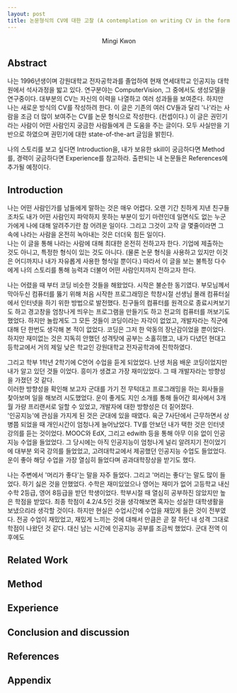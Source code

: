 ```yaml
---
layout: post
title: 논문형식의 CV에 대한 고찰 (A contemplation on writing CV in the form of a thesis)
---
```


<center>Mingi Kwon</center>  


## Abstract
나는 1996년생이며 강원대학교 전자공학과를 졸업하여 현재 연세대학교 인공지능 대학원에서 석사과정을 밟고 있다. 연구분야는 ComputerVision, 그 중에서도 생성모델을 연구중이다. 대부분의 CV는 자신의 이력을 나열하고 여러 성과들을 보여준다. 하지만 나는 새로운 방식의 CV를 작성하려 한다. 이 글은 기존의 여러 CV들과 달리 '나'라는 사람을 조금 더 많이 보여주는 CV를 논문 형식으로 작성한다. (컨셉이다.) 이 글은 권민기라는 사람이 어떤 사람인지 궁금한 사람들에게 큰 도움을 주는 글이다. 모두 사실만을 기반으로 하였으며 권민기에 대한 state-of-the-art 글임을 밝힌다.  

나의 스토리를 보고 싶다면 Introduction을, 내가 보유한 skill이 궁금하다면 Method를, 경력이 궁금하다면 Experience를 참고하라. 출판되는 내 논문들은 References에 추가될 예정이다.
  
## Introduction
나는 어떤 사람인가를 남들에게 말하는 것은 매우 어렵다. 오랜 기간 친하게 지낸 친구들 조차도 내가 어떤 사람인지 파악하지 못하는 부분이 있기 마련인데 일면식도 없는 누군가에게 나에 대해 알려주기란 참 어려운 일이다. 그리고 그것이 고작 글 몇줄이라면 그 속에 나라는 사람을 온전히 녹아내는 것은 더더욱 힘든 일이다.  
나는 이 글을 통해 나라는 사람에 대해 최대한 온전히 전하고자 한다. 기업에 제출하는 것도 아니고, 특정한 형식이 있는 것도 아니다. (물론 논문 형식을 사용하고 있지만 이것은 어디까지나 내가 자유롭게 사용한 형식일 뿐이다.) 따라서 이 글을 보는 불특정 다수에게 나의 스토리를 통해 능력과 더불어 어떤 사람인지까지 전하고자 한다.  

나는 어렸을 때 부터 코딩 비슷한 것들을 해왔었다. 시작은 불순한 동기였다. 부모님께서 막아두신 컴퓨터를 뚫기 위해 처음 시작한 프로그래밍은 학창시절 선생님 몰래 컴퓨터실에서 인터넷을 하기 위한 방법으로 발전했다. 친구들의 컴퓨터를 원격으로 종료시켜보기도 하고 경고창을 엄창나게 띄우는 프로그램을 만들기도 하고 전교의 컴퓨터를 꺼보기도 했었다. 하지만 놀랍게도 그 모든 것들이 코딩이라는 자각이 없었고, 개발자라는 직군에 대해 단 한번도 생각해 본 적이 없었다. 코딩은 그저 한 악동의 장난감이었을 뿐이었다. 하지만 재미없는 것은 지독히 안했던 성격탓에 공부는 소홀히했고, 내가 다녔던 현대고등학교에서 거의 제일 낮은 학교인 강원대학교 전자공학과에 진학하였다.

그리고 학부 1학년 2학기에 C언어 수업을 듣게 되었었다. 난생 처음 배운 코딩이었지만 내가 알고 있던 것들 이었다. 흥미가 생겼고 가장 재미있었다. 그 때 개발자라는 방향성을 가졌던 것 같다.  
이러한 방향성을 확인해 보고자 군대를 가기 전 무턱대고 프로그래밍을 하는 회사들을 찾아보며 일을 해보려 시도했었다. 운이 좋게도 지인 소개를 통해 들어간 회사에서 3개월 가량 프리랜서로 일할 수 있었고, 개발자에 대한 방향성은 더 짙어졌다.  
'인공지능'에 관심을 가지게 된 것은 군대에 있을 때였다. 육군 7사단에서 근무하면서 상병쯤 되었을 때 개인시간이 엄청나게 늘어났었다. TV를 안보던 내가 택한 것은 인터넷 강의를 듣는 것이었다. MOOC와 EdX, 그리고 edwith 등을 통해 아무 이유 없이 인공지능 수업을 들었었다. 그 당시에는 아직 인공지능이 엄청나게 널리 알려지기 전이었기에 대부분 외국 강의를 들었었고, 고려대학교에서 제공했던 인공지능 수업도 들었었다. 운이 좋아 해당 수업을 가장 열심히 들었다며 공과대학장상을 받기도 했다. 

나는 주변에서 '머리가 좋다'는 말을 자주 들었다. 그리고 '머리는 좋다'는 말도 많이 들었다. 하기 싫은 것을 안했었다. 수학은 재미있었으나 영어는 재미가 없어 고등학교 내신 수학 2등급, 영어 8등급을 받던 학생이었다. 학부시절 때 열심히 공부하진 않았지만 높은 학점을 받았다. 최종 학점이 4.2/4.5인 것을 생각해보면 혹자는 성실한 대학생활을 보냈으리라 생각할 것이다. 하지만 현실은 수업시간에 수업을 재밌게 들은 것이 전부였다. 전공 수업이 재밌었고, 재밌게 느끼는 것에 대해서 만큼은 곧 잘 하던 내 성격 그대로 학점이 나왔던 것 같다. 대신 남는 시간에 인공지능 공부를 조금씩 했었다. 군대 전역 이후에도 

## Related Work


## Method


## Experience

## Conclusion and discussion

## References

## Appendix
